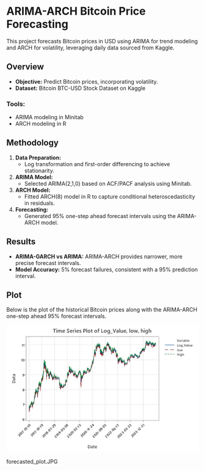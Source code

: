 # ARIMA-ARCH Bitcoin Price Forecasting

This project forecasts Bitcoin prices in USD using ARIMA for trend modeling and ARCH for volatility, leveraging daily data sourced from Kaggle.

## Overview
- **Objective:** Predict Bitcoin prices, incorporating volatility.
- **Dataset:** Bitcoin BTC-USD Stock Dataset on Kaggle

### Tools:
- ARIMA modeling in Minitab
- ARCH modeling in R

## Methodology
1. **Data Preparation:**
   - Log transformation and first-order differencing to achieve stationarity.
2. **ARIMA Model:**
   - Selected ARIMA(2,1,0) based on ACF/PACF analysis using Minitab.
3. **ARCH Model:**
   - Fitted ARCH(8) model in R to capture conditional heteroscedasticity in residuals.
4. **Forecasting:**
   - Generated 95% one-step ahead forecast intervals using the ARIMA-ARCH model.
  
## Results
- **ARIMA-GARCH vs ARIMA:** ARIMA-ARCH provides narrower, more precise forecast intervals.
- **Model Accuracy:** 5% forecast failures, consistent with a 95% prediction interval.

## Plot
Below is the plot of the historical Bitcoin prices along with the ARIMA-ARCH one-step ahead 95% forecast intervals.

![Alt text](forecasted_plot.JPG)

forecasted_plot.JPG
